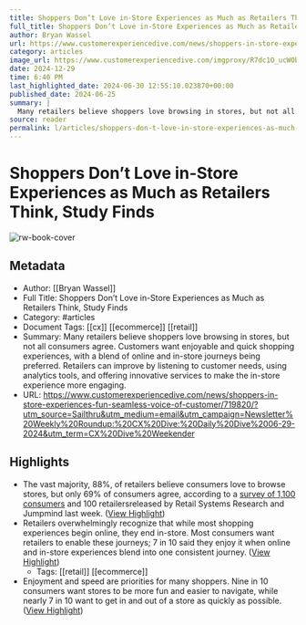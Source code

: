 ```yaml
---
title: Shoppers Don’t Love in-Store Experiences as Much as Retailers Think, Study Finds
full_title: Shoppers Don’t Love in-Store Experiences as Much as Retailers Think, Study Finds
author: Bryan Wassel
url: https://www.customerexperiencedive.com/news/shoppers-in-store-experiences-fun-seamless-voice-of-customer/719820/?utm_source=Sailthru&utm_medium=email&utm_campaign=Newsletter%20Weekly%20Roundup:%20CX%20Dive:%20Daily%20Dive%2006-29-2024&utm_term=CX%20Dive%20Weekender
category: articles
image_url: https://www.customerexperiencedive.com/imgproxy/R7dc1O_ucWObA_vZJXrMRRLaP4J2n6_CDG2i-Z37_mA/g:ce/rs:fit:770:435/bG9jYWw6Ly8vZGl2ZWltYWdlL0dldHR5SW1hZ2VzLTE2NjcxMzExMjUuanBn.webp
date: 2024-12-29
time: 6:40 PM
last_highlighted_date: 2024-06-30 12:55:10.023870+00:00
published_date: 2024-06-25
summary: |
  Many retailers believe shoppers love browsing in stores, but not all consumers agree. Customers want enjoyable and quick shopping experiences, with a blend of online and in-store journeys being preferred. Retailers can improve by listening to customer needs, using analytics tools, and offering innovative services to make the in-store experience more engaging.
source: reader
permalink: l/articles/shoppers-don-t-love-in-store-experiences-as-much-as-retailers-think-study-finds
---
```

# Shoppers Don’t Love in-Store Experiences as Much as Retailers Think, Study Finds

![rw-book-cover](https://www.customerexperiencedive.com/imgproxy/R7dc1O_ucWObA_vZJXrMRRLaP4J2n6_CDG2i-Z37_mA/g:ce/rs:fit:770:435/bG9jYWw6Ly8vZGl2ZWltYWdlL0dldHR5SW1hZ2VzLTE2NjcxMzExMjUuanBn.webp)

## Metadata
- Author: [[Bryan Wassel]]
- Full Title: Shoppers Don’t Love in-Store Experiences as Much as Retailers Think, Study Finds
- Category: #articles
- Document Tags: [[cx]] [[ecommerce]] [[retail]] 
- Summary: Many retailers believe shoppers love browsing in stores, but not all consumers agree. Customers want enjoyable and quick shopping experiences, with a blend of online and in-store journeys being preferred. Retailers can improve by listening to customer needs, using analytics tools, and offering innovative services to make the in-store experience more engaging.
- URL: https://www.customerexperiencedive.com/news/shoppers-in-store-experiences-fun-seamless-voice-of-customer/719820/?utm_source=Sailthru&utm_medium=email&utm_campaign=Newsletter%20Weekly%20Roundup:%20CX%20Dive:%20Daily%20Dive%2006-29-2024&utm_term=CX%20Dive%20Weekender

## Highlights
- The vast majority, 88%, of retailers believe consumers love to browse stores, but only 69% of consumers agree, according to a [survey of 1,100 consumers](https://www.jumpmind.com/retail-systems-research-rsr-report/) and 100 retailersreleased by Retail Systems Research and Jumpmind last week. ([View Highlight](https://read.readwise.io/read/01j1mkdbh22v4s3cfwr1v6jv8r))
- Retailers overwhelmingly recognize that while most shopping experiences begin online, they end in-store. Most consumers want retailers to enable these journeys; 7 in 10 said they enjoy it when online and in-store experiences blend into one consistent journey. ([View Highlight](https://read.readwise.io/read/01j1mkd9hch16j4pmnhb2a65hj))
    - Tags: [[retail]] [[ecommerce]] 
- Enjoyment and speed are priorities for many shoppers. Nine in 10 consumers want stores to be more fun and easier to navigate, while nearly 7 in 10 want to get in and out of a store as quickly as possible. ([View Highlight](https://read.readwise.io/read/01j1mkd4mnc5r7k05ggfqjhe5n))


